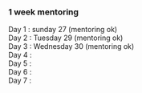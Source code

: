 <h3>1 week mentoring</h3>
Day 1 : sunday 27  (mentoring ok)<br>
Day 2 : Tuesday 29 (mentoring ok)<br>
Day 3 : Wednesday 30 (mentoring ok)<br>
Day 4 :<br>
Day 5 :<br>
Day 6 :<br>
Day 7 :<br>
